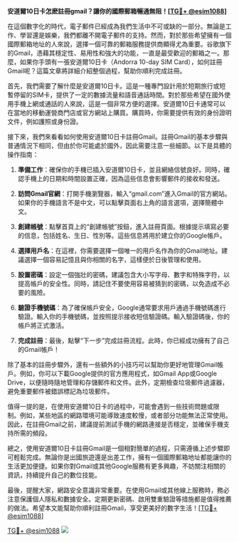 **安道爾10日卡怎麽註冊gmail？讓你的國際郵箱暢通無阻！[[TG💪+ @esim1088](https://t.me/s/esim1088)]**

在這個數字化的時代，電子郵件已經成為我們生活中不可或缺的一部分。無論是工作、學習還是娛樂，我們都離不開電子郵件的支持。然而，對於那些希望擁有一個國際郵箱地址的人來說，選擇一個可靠的郵箱服務提供商顯得尤為重要。谷歌旗下的Gmail，憑藉其穩定性、易用性和強大的功能，一直是最受歡迎的郵箱之一。那麼，如果你手頭有一張安道爾10日卡（Andorra 10-day SIM Card），如何註冊Gmail呢？這篇文章將詳細介紹整個過程，幫助你順利完成註冊。

首先，我們需要了解什麼是安道爾10日卡。這是一種專門設計用於短期旅行或短暫停留的SIM卡，提供了一定的數據流量和語音通話時間。對於那些希望在國外使用手機上網或通話的人來說，這是一個非常方便的選擇。安道爾10日卡通常可以在當地的移動運營商門店或官方網站上購買。購買時，你需要提供有效的身份證明文件，例如護照或身份證。

接下來，我們來看看如何使用安道爾10日卡註冊Gmail。註冊Gmail的基本步驟與普通情況下相同，但由於你可能處於國外，因此需要注意一些細節。以下是具體的操作指南：

1. **準備工作**：確保你的手機已插入安道爾10日卡，並且網絡信號良好。同時，確認手機上的日期和時間設置正確，因為這些信息會影響郵件的接收和發送。

2. **訪問Gmail官網**：打開手機瀏覽器，輸入“gmail.com”進入Gmail的官方網站。如果你的手機語言不是中文，可以點擊頁面右上角的語言選項，選擇簡體中文。

3. **創建帳號**：點擊首頁上的“創建帳號”按鈕，進入註冊頁面。根據提示填寫必要的信息，包括姓名、生日、性別等。這些信息將用於建立你的Google帳戶。

4. **選擇用戶名**：在這裡，你需要選擇一個唯一的用戶名作為你的Gmail地址。建議選擇一個容易記憶且與你相關的名字，這樣便於日後管理和使用。

5. **設置密碼**：設定一個強壯的密碼，建議包含大小写字母、數字和特殊字符，以提高帳戶的安全性。同時，請記住不要使用容易被猜到的密碼，以免造成不必要的風險。

6. **驗證手機號碼**：為了確保帳戶安全，Google通常要求用戶通過手機號碼進行驗證。輸入你的手機號碼，並按照提示接收短信驗證碼。輸入驗證碼後，你的帳戶將正式激活。

7. **完成註冊**：最後，點擊“下一步”完成註冊流程。此時，你已經成功擁有了自己的Gmail帳戶！

除了基本的註冊步驟外，還有一些額外的小技巧可以幫助你更好地管理Gmail帳戶。例如，你可以下載Google提供的官方應用程式，如Gmail App或Google Drive，以便隨時隨地管理和存儲郵件和文件。此外，定期檢查垃圾郵件過濾器，避免重要郵件被錯誤標記為垃圾郵件。

值得一提的是，在使用安道爾10日卡的過程中，可能會遇到一些技術問題或限制。例如，某些地區的網路環境可能導致速度較慢，或者部分功能無法正常使用。因此，在註冊Gmail之前，建議提前測試手機的網路連接是否穩定，並確保手機支持所需的頻段。

總之，使用安道爾10日卡註冊Gmail是一個相對簡單的過程，只需遵循上述步驟即可輕鬆完成。無論你是出國旅遊還是出差工作，擁有一個國際郵箱地址都能讓你的生活更加便捷。如果你對Gmail或其他Google服務有更多興趣，不妨關注相關的資訊，持續提升自己的數位技能。

最後，提醒大家，網路安全意識非常重要。在使用Gmail或其他線上服務時，務必注意保護個人隱私和數據安全。定期更新密碼、啟用雙重驗證等措施都是值得推薦的做法。希望本文能幫助你順利註冊Gmail，享受更美好的數字生活！[[TG💪+ @esim1088](https://t.me/s/esim1088)]

[TG💪+ @esim1088](https://t.me/s/esim1088) ![](https://i.postimg.cc/4NQfJmqS/Snipaste-2025-05-13-00-14-12.png)